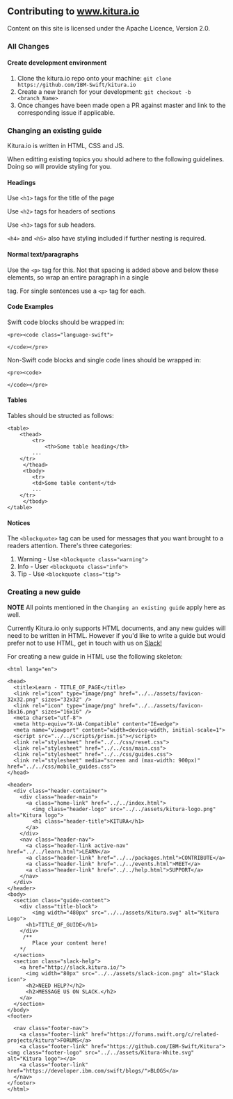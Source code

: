 ## Contributing to www.kitura.io

Content on this site is licensed under the Apache Licence, Version 2.0.

### All Changes

#### Create development environment
1. Clone the kitura.io repo onto your machine:
	`git clone https://github.com/IBM-Swift/kitura.io`
2. Create a new branch for your development:
	`git checkout -b <branch_Name>`
3. Once changes have been made open a PR against master and link to the corresponding issue if applicable. 

### Changing an existing guide

Kitura.io is written in HTML, CSS and JS. 

When editting existing topics you should adhere to the following guidelines. Doing so will provide styling for you.

#### Headings
Use `<h1>` tags for the title of the page

Use `<h2>` tags for headers of sections

Use `<h3>` tags for sub headers. 

`<h4>` and `<h5>` also have styling included if further nesting is required. 

#### Normal text/paragraphs
Use the `<p>` tag for this. 
Not that spacing is added above and below these elements, so wrap an entire paragraph in a single <p> tag. 
For single sentences use a `<p>` tag for each.

#### Code Examples
Swift code blocks should be wrapped in: 
```
<pre><code class="language-swift">
 
</code></pre>
```
Non-Swift code blocks and single code lines should be wrapped in: 
```
<pre><code>

</code></pre>
```

#### Tables
Tables should be structed as follows: 
```
<table>
    <thead>
    	<tr>
    	    <th>Some table heading</th>
	    ...
	</tr>
     </thead>
     <tbody>
     	<tr>
	    <td>Some table content</td>
	    ...
	</tr>
     </tbody>
</table>
```

#### Notices
The `<blockquote>` tag can be used for messages that you want brought to a readers attention. 
There's three categories:
1. Warning - Use `<blockquote class="warning">`
2. Info - User `<blockquote class="info">`
3. Tip - Use `<blockquote class="tip">`	

### Creating a new guide

**NOTE** All points mentioned in the `Changing an existing guide` apply here as well.

Currently Kitura.io only supports HTML documents, and any new guides will need to be written in HTML.
However if you'd like to write a guide but would prefer not to use HTML, get in touch with us on [Slack!](http://slack.kitura.io/)

For creating a new guide in HTML use the following skeleton: 
```
<html lang="en">

<head>
  <title>Learn - TITLE_OF_PAGE</title>
  <link rel="icon" type="image/png" href="../../assets/favicon-32x32.png" sizes="32x32" />
  <link rel="icon" type="image/png" href="../../assets/favicon-16x16.png" sizes="16x16" />
  <meta charset="utf-8">
  <meta http-equiv="X-UA-Compatible" content="IE=edge">
  <meta name="viewport" content="width=device-width, initial-scale=1">
  <script src="../../scripts/prism.js"></script>
  <link rel="stylesheet" href="../../css/reset.css">
  <link rel="stylesheet" href="../../css/main.css">
  <link rel="stylesheet" href="../../css/guides.css">
  <link rel="stylesheet" media="screen and (max-width: 900px)" href="../../css/mobile_guides.css">
</head>

<header>
  <div class="header-container">
    <div class="header-main">
      <a class="home-link" href="../../index.html">
        <img class="header-logo" src="../../assets/kitura-logo.png" alt="Kitura logo">
        <h1 class="header-title">KITURA</h1>
      </a>
    </div>
    <nav class="header-nav">
      <a class="header-link active-nav" href="../../learn.html">LEARN</a>
      <a class="header-link" href="../../packages.html">CONTRIBUTE</a>
      <a class="header-link" href="../../events.html">MEET</a>
      <a class="header-link" href="../../help.html">SUPPORT</a>
    </nav>
  </div>
</header>
<body>
  <section class="guide-content">
    <div class="title-block">
        <img width="480px" src="../../assets/Kitura.svg" alt="Kitura Logo">
      <h1>TITLE_OF_GUIDE</h1>
    </div>
     /**
    	Place your content here!
    */
  </section>
  <section class="slack-help">
    <a href="http://slack.kitura.io/">
      <img width="80px" src="../../assets/slack-icon.png" alt="Slack icon">
      <h2>NEED HELP?</h2>
      <h2>MESSAGE US ON SLACK.</h2>
    </a>
  </section>
</body>
<footer>

  <nav class="footer-nav">
    <a class="footer-link" href="https://forums.swift.org/c/related-projects/kitura">FORUMS</a>
    <a class="footer-link" href="https://github.com/IBM-Swift/Kitura"><img class="footer-logo" src="../../assets/Kitura-White.svg" alt="Kitura logo"></a>
    <a class="footer-link" href="https://developer.ibm.com/swift/blogs/">BLOGS</a>
  </nav>
</footer>
</html>
```
